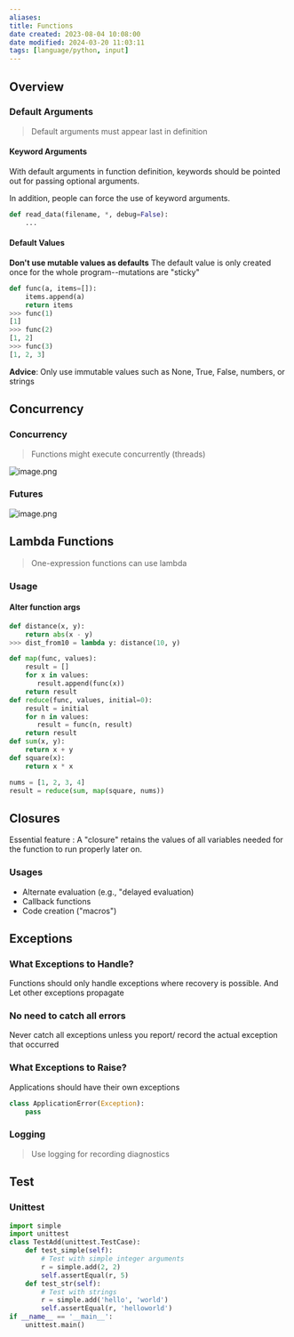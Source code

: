 ```yaml
---
aliases: 
title: Functions
date created: 2023-08-04 10:08:00
date modified: 2024-03-20 11:03:11
tags: [language/python, input]
---
```


## Overview
### Default Arguments
>Default arguments must appear last in definition

#### Keyword Arguments
With default arguments in function definition, keywords should be pointed out for passing optional arguments.

In addition, people can force the use of keyword arguments.
```python
def read_data(filename, *, debug=False):
	...
```

#### Default Values

**Don't use mutable values as defaults**
The default value is only created once for the whole program--mutations are "sticky"

```python
def func(a, items=[]):
	items.append(a)
	return items
>>> func(1)
[1]
>>> func(2)
[1, 2]
>>> func(3)
[1, 2, 3]
```

**Advice**: Only use immutable values such as None, True, False, numbers, or strings

## Concurrency
### Concurrency
>Functions might execute concurrently (threads)

![image.png](https://typora-tes.oss-cn-shanghai.aliyuncs.com/picgo/20230804124216.png)

### Futures

![image.png](https://typora-tes.oss-cn-shanghai.aliyuncs.com/picgo/20230804125331.png)


## Lambda Functions
> One-expression functions can use lambda

### Usage
#### Alter function args
```python
def distance(x, y):
	return abs(x - y)
>>> dist_from10 = lambda y: distance(10, y)
```

```python
def map(func, values):  
    result = []  
    for x in values:  
       result.append(func(x))  
    return result  
def reduce(func, values, initial=0):  
    result = initial  
    for n in values:  
       result = func(n, result)  
    return result  
def sum(x, y):  
    return x + y  
def square(x):  
    return x * x

nums = [1, 2, 3, 4]  
result = reduce(sum, map(square, nums))
```

## Closures
Essential feature : A "closure" retains the values of all variables needed for the function to run properly later on.

### Usages
- Alternate evaluation (e.g., "delayed evaluation)
- Callback functions
- Code creation ("macros")

## Exceptions

### What Exceptions to Handle?
Functions should only handle exceptions where recovery is possible.
And Let other exceptions propagate

### No need to catch all errors
Never catch all exceptions unless you report/ record the actual exception that occurred

### What Exceptions to Raise?
Applications should have their own exceptions
```python
class ApplicationError(Exception):
	pass
```

### Logging
>Use logging for recording diagnostics

## Test
### Unittest
```python
import simple
import unittest
class TestAdd(unittest.TestCase):
	def test_simple(self):
		# Test with simple integer arguments
		r = simple.add(2, 2)
		self.assertEqual(r, 5)
	def test_str(self):
		# Test with strings
		r = simple.add('hello', 'world')
		self.assertEqual(r, 'helloworld')
if __name__ == '__main__':
	unittest.main()
```


